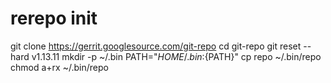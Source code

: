 # rerepo init

  git clone https://gerrit.googlesource.com/git-repo
  cd git-repo
  git reset --hard v1.13.11
  mkdir -p ~/.bin
  PATH="${HOME}/.bin:${PATH}"
  cp repo ~/.bin/repo
  chmod a+rx ~/.bin/repo
